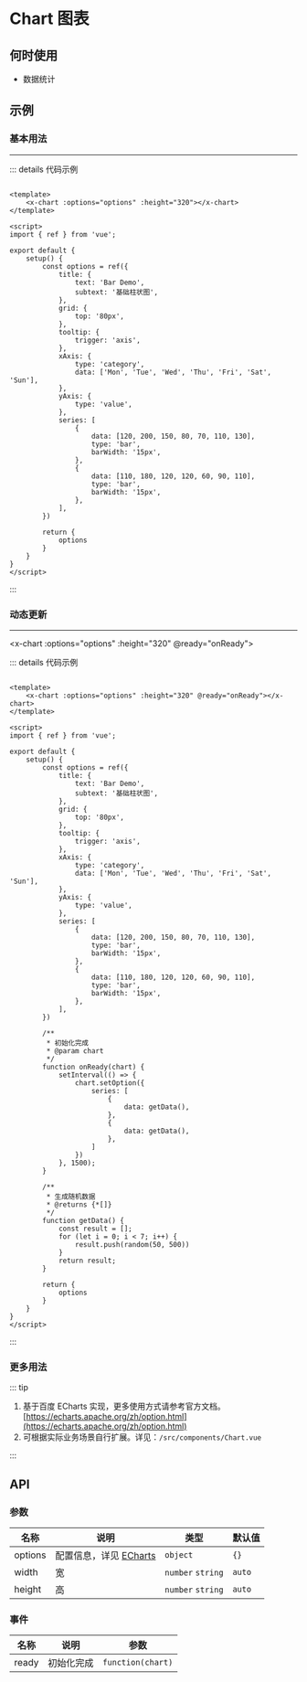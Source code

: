 # Chart 图表

## 何时使用

- 数据统计

## 示例

### 基本用法
---
<x-chart :options="options" :height="320"></x-chart>

::: details 代码示例

```vue

<template>
    <x-chart :options="options" :height="320"></x-chart>
</template>

<script>
import { ref } from 'vue';

export default {
    setup() {
        const options = ref({
            title: {
                text: 'Bar Demo',
                subtext: '基础柱状图',
            },
            grid: {
                top: '80px',
            },
            tooltip: {
                trigger: 'axis',
            },
            xAxis: {
                type: 'category',
                data: ['Mon', 'Tue', 'Wed', 'Thu', 'Fri', 'Sat', 'Sun'],
            },
            yAxis: {
                type: 'value',
            },
            series: [
                {
                    data: [120, 200, 150, 80, 70, 110, 130],
                    type: 'bar',
                    barWidth: '15px',
                },
                {
                    data: [110, 180, 120, 120, 60, 90, 110],
                    type: 'bar',
                    barWidth: '15px',
                },
            ],
        })

        return {
            options
        }
    }
}
</script>
```

:::

### 动态更新
---
<x-chart :options="options" :height="320" @ready="onReady"></x-chart>

::: details 代码示例

```vue

<template>
    <x-chart :options="options" :height="320" @ready="onReady"></x-chart>
</template>

<script>
import { ref } from 'vue';

export default {
    setup() {
        const options = ref({
            title: {
                text: 'Bar Demo',
                subtext: '基础柱状图',
            },
            grid: {
                top: '80px',
            },
            tooltip: {
                trigger: 'axis',
            },
            xAxis: {
                type: 'category',
                data: ['Mon', 'Tue', 'Wed', 'Thu', 'Fri', 'Sat', 'Sun'],
            },
            yAxis: {
                type: 'value',
            },
            series: [
                {
                    data: [120, 200, 150, 80, 70, 110, 130],
                    type: 'bar',
                    barWidth: '15px',
                },
                {
                    data: [110, 180, 120, 120, 60, 90, 110],
                    type: 'bar',
                    barWidth: '15px',
                },
            ],
        })

        /**
         * 初始化完成
         * @param chart
         */
        function onReady(chart) {
            setInterval(() => {
                chart.setOption({
                    series: [
                        {
                            data: getData(),
                        },
                        {
                            data: getData(),
                        },
                    ]
                })
            }, 1500);
        }

        /**
         * 生成随机数据
         * @returns {*[]}
         */
        function getData() {
            const result = [];
            for (let i = 0; i < 7; i++) {
                result.push(random(50, 500))
            }
            return result;
        }

        return {
            options
        }
    }
}
</script>
```

:::
 
### 更多用法
::: tip

1. 基于百度 ECharts 实现，更多使用方式请参考官方文档。[https://echarts.apache.org/zh/option.html](https://echarts.apache.org/zh/option.html)
2. 可根据实际业务场景自行扩展。详见：`/src/components/Chart.vue`

:::

## API

### 参数

| 名称      | 说明                                                                 | 类型                | 默认值    |
|---------|--------------------------------------------------------------------|-------------------|--------|
| options | 配置信息，详见 [ECharts](https://echarts.apache.org/zh/option.html#title) | `object`          | `{}`   |
| width   | 宽                                                                  | `number` `string` | `auto` |
| height  | 高                                                                  | `number` `string` | `auto` |

### 事件

| 名称    | 说明    | 参数                |
|-------|-------|-------------------|
| ready | 初始化完成 | `function(chart)` |


<script setup>
import { ref, onBeforeUnmount } from 'vue';
import { random } from 'lodash-es';

const timer = ref(null);

const options = ref({
    title: {
        text: 'Bar Demo',
        subtext: '基础柱状图',
    },
    grid: {
        top: '80px',
    },
    tooltip: {
        trigger: 'axis',
    },
    xAxis: {
        type: 'category',
        data: ['Mon', 'Tue', 'Wed', 'Thu', 'Fri', 'Sat', 'Sun'],
    },
    yAxis: {
        type: 'value',
    },
    series: [
        {
            data: [120, 200, 150, 80, 70, 110, 130],
            type: 'bar',
            barWidth: '15px',
        },
        {
            data: [110, 180, 120, 120, 60, 90, 110],
            type: 'bar',
            barWidth: '15px',
        },
    ],
});

onBeforeUnmount(()=>{
   if(timer.value){
      clearInterval(timer);
      timer.value = null
   }
});

function onReady(chart){
    timer.value = setInterval(()=>{
        chart.setOption({
            series: [
                {
                    data: getData(),
                },
                {
                    data: getData(),
                },
            ]
        })
    }, 1500);
}

function getData(){
    const result = [];
    for(let i=0; i<7; i++){
        result.push(random(50, 500))
    }
    return result;
}
</script>


